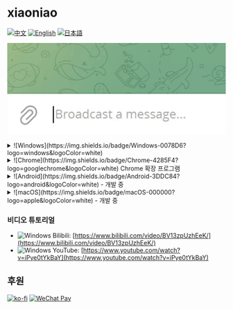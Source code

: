 # xiaoniao

[![中文](https://img.shields.io/badge/lang-中文-red)](README_ZH.md)
[![English](https://img.shields.io/badge/lang-English-blue)](README.md)
[![日本語](https://img.shields.io/badge/lang-日本語-green)](README_JP.md)

![Demo](windows/assets/demo.gif)

<details>
<summary>![Windows](https://img.shields.io/badge/Windows-0078D6?logo=windows&logoColor=white)</summary>

## 빠른 시작

### 1. API 키 설정

- 메인 메뉴에서 "API 설정" 선택
- API 키 입력 (OpenAI, Anthropic 등)
- 시스템이 자동으로 제공업체 식별

### 2. 모델 선택

- API 설정 후 "모델 선택" 선택
- 목록에서 적합한 AI 모델 선택

### 3. 단축키 설정 (선택사항)

- 메인 메뉴에서 "단축키 설정" 선택
- 모니터링 토글 및 프롬프트 전환 단축키 설정

### 4. 사용 시작

- Ctrl+X로 잘라내기 또는 Ctrl+C로 복사하여 번역 시작
- 프로그램이 자동으로 클립보드 내용 교체
- Ctrl+V로 번역 결과 붙여넣기

## 다운로드

[xiaoniao.exe](https://github.com/kaminoguo/xiaoniao/releases/latest) - Windows 10/11 (64-bit)

## 업데이트 방법

1. 기존 xiaoniao.exe 삭제
2. 새 xiaoniao.exe 다운로드
3. 설정 파일은 자동 저장되어 손실되지 않음

</details>

<details>
<summary>![Chrome](https://img.shields.io/badge/Chrome-4285F4?logo=googlechrome&logoColor=white) Chrome 확장 프로그램</summary>

![Demo 1](chrome/assets/demo1.png)
![Demo 2](chrome/assets/demo2.png)
![Demo 3](chrome/assets/demo3.png)

## 빠른 시작

### 1. 확장 프로그램 설치

- Chrome 웹 스토어에서 설치 (곧 출시)
- 또는 수동 로드：`chrome://extensions` 열기、개발자 모드 활성화、`chrome/` 폴더 로드

### 2. 번역 모드 설정

- 팝업에서 번역 모드 선택
- Built-in AI：무료、프라이빗、기기 내 실행 (Gemini Nano)
- Gemini API：더 높은 정확도를 위해 API 키 입력
- 무료 체험：제공된 기프트 키 사용 (제한된 할당량)

### 3. 번역 스타일 설정 (선택사항)

- 팝업에서 \"번역 스타일\" 클릭
- 프리셋에서 선택하거나 커스텀 스타일 생성
- 예시：\"이모티콘을 사용한 캐주얼 일본어로 번역\"

### 4. 사용 시작

- 임의의 텍스트 복사 (Ctrl+C)
- 확장 프로그램이 자동 번역하고 자동 붙여넣기

## 다운로드

[다운로드 v1.0.1](https://github.com/kaminoguo/xiaoniao/releases/tag/chrome-v1.0.1) | Chrome 웹 스토어：곧 출시

## 브라우저 요구사항

Chrome 127+ (Built-in AI 모드용)

</details>

<details>
<summary>![Android](https://img.shields.io/badge/Android-3DDC84?logo=android&logoColor=white) - 개발 중</summary>

업데이트를 기다려 주세요!

</details>

<details>
<summary>![macOS](https://img.shields.io/badge/macOS-000000?logo=apple&logoColor=white) - 개발 중</summary>

업데이트를 기다려 주세요!

</details>

### 비디오 튜토리얼

- ![Windows](https://img.shields.io/badge/Windows-0078D4?logo=windows&logoColor=white) Bilibili: [https://www.bilibili.com/video/BV13zpUzhEeK/](https://www.bilibili.com/video/BV13zpUzhEeK/)
- ![Windows](https://img.shields.io/badge/Windows-0078D4?logo=windows&logoColor=white) YouTube: [https://www.youtube.com/watch?v=iPye0tYkBaY](https://www.youtube.com/watch?v=iPye0tYkBaY)

## 후원

[![ko-fi](https://ko-fi.com/img/githubbutton_sm.svg)](https://ko-fi.com/gogogod)
[![WeChat Pay](https://img.shields.io/badge/WeChat-Pay-09B83E?logo=wechat)](windows/assets/wechat-pay.jpg)
